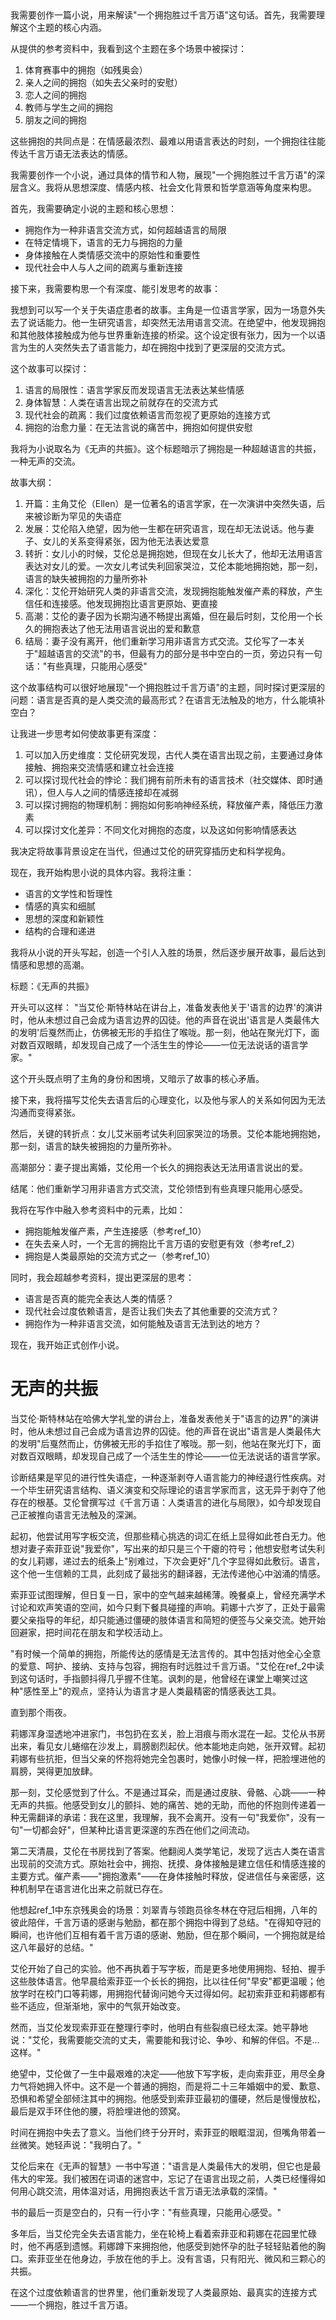 <ReasoningChainRenderer>
我需要创作一篇小说，用来解读"一个拥抱胜过千言万语"这句话。首先，我需要理解这个主题的核心内涵。

从提供的参考资料中，我看到这个主题在多个场景中被探讨：
1. 体育赛事中的拥抱（如残奥会）
2. 亲人之间的拥抱（如失去父亲时的安慰）
3. 恋人之间的拥抱
4. 教师与学生之间的拥抱
5. 朋友之间的拥抱

这些拥抱的共同点是：在情感最浓烈、最难以用语言表达的时刻，一个拥抱往往能传达千言万语无法表达的情感。

我需要创作一个小说，通过具体的情节和人物，展现"一个拥抱胜过千言万语"的深层含义。我将从思想深度、情感内核、社会文化背景和哲学意涵等角度来构思。

首先，我需要确定小说的主题和核心思想：
- 拥抱作为一种非语言交流方式，如何超越语言的局限
- 在特定情境下，语言的无力与拥抱的力量
- 身体接触在人类情感交流中的原始性和重要性
- 现代社会中人与人之间的疏离与重新连接

接下来，我需要构思一个有深度、能引发思考的故事：

我想到可以写一个关于失语症患者的故事。主角是一位语言学家，因为一场意外失去了说话能力。他一生研究语言，却突然无法用语言交流。在绝望中，他发现拥抱和其他肢体接触成为他与世界重新连接的桥梁。这个设定很有张力，因为一个以语言为生的人突然失去了语言能力，却在拥抱中找到了更深层的交流方式。

这个故事可以探讨：
1. 语言的局限性：语言学家反而发现语言无法表达某些情感
2. 身体智慧：人类在语言出现之前就存在的交流方式
3. 现代社会的疏离：我们过度依赖语言而忽视了更原始的连接方式
4. 拥抱的治愈力量：在无法言说的痛苦中，拥抱如何提供安慰

我将为小说取名为《无声的共振》。这个标题暗示了拥抱是一种超越语言的共振，一种无声的交流。

故事大纲：
1. 开篇：主角艾伦（Ellen）是一位著名的语言学家，在一次演讲中突然失语，后来被诊断为罕见的失语症
2. 发展：艾伦陷入绝望，因为他一生都在研究语言，现在却无法说话。他与妻子、女儿的关系变得紧张，因为他无法表达爱意
3. 转折：女儿小的时候，艾伦总是拥抱她，但现在女儿长大了，他却无法用语言表达对女儿的爱。一次女儿考试失利回家哭泣，艾伦本能地拥抱她，那一刻，语言的缺失被拥抱的力量所弥补
4. 深化：艾伦开始研究人类的非语言交流，发现拥抱能触发催产素的释放，产生信任和连接感。他发现拥抱比语言更原始、更直接
5. 高潮：艾伦的妻子因为长期沟通不畅提出离婚，但在最后时刻，艾伦用一个长久的拥抱表达了他无法用语言说出的爱和歉意
6. 结局：妻子没有离开，他们重新学习用非语言方式交流。艾伦写了一本关于"超越语言的交流"的书，但最有力的部分是书中空白的一页，旁边只有一句话："有些真理，只能用心感受"

这个故事结构可以很好地展现"一个拥抱胜过千言万语"的主题，同时探讨更深层的问题：语言是否真的是人类交流的最高形式？在语言无法触及的地方，什么能填补空白？

让我进一步思考如何使故事更有深度：

1. 可以加入历史维度：艾伦研究发现，古代人类在语言出现之前，主要通过身体接触、拥抱来交流情感和建立社会连接
2. 可以探讨现代社会的悖论：我们拥有前所未有的语言技术（社交媒体、即时通讯），但人与人之间的情感连接却在减弱
3. 可以探讨拥抱的物理机制：拥抱如何影响神经系统，释放催产素，降低压力激素
4. 可以探讨文化差异：不同文化对拥抱的态度，以及这如何影响情感表达

我决定将故事背景设定在当代，但通过艾伦的研究穿插历史和科学视角。

现在，我开始构思小说的具体内容。我将注重：
- 语言的文学性和哲理性
- 情感的真实和细腻
- 思想的深度和新颖性
- 结构的合理和递进

我将从小说的开头写起，创造一个引人入胜的场景，然后逐步展开故事，最后达到情感和思想的高潮。

标题：《无声的共振》

开头可以这样：
"当艾伦·斯特林站在讲台上，准备发表他关于'语言的边界'的演讲时，他从未想过自己会成为语言边界的囚徒。他的声音在说出'语言是人类最伟大的发明'后戛然而止，仿佛被无形的手掐住了喉咙。那一刻，他站在聚光灯下，面对数百双眼睛，却发现自己成了一个活生生的悖论——一位无法说话的语言学家。"

这个开头既点明了主角的身份和困境，又暗示了故事的核心矛盾。

接下来，我将描写艾伦失去语言后的心理变化，以及他与家人的关系如何因为无法沟通而变得紧张。

然后，关键的转折点：女儿艾米丽考试失利回家哭泣的场景。艾伦本能地拥抱她，那一刻，语言的缺失被拥抱的力量所弥补。

高潮部分：妻子提出离婚，艾伦用一个长久的拥抱表达无法用语言说出的爱。

结尾：他们重新学习用非语言方式交流，艾伦领悟到有些真理只能用心感受。

我将在写作中融入参考资料中的元素，比如：
- 拥抱能触发催产素，产生连接感（参考ref_10）
- 在失去亲人时，一个无言的拥抱比千言万语的安慰更有效（参考ref_2）
- 拥抱是人类最原始的交流方式之一（参考ref_10）

同时，我会超越参考资料，提出更深层的思考：
- 语言是否真的能完全表达人类的情感？
- 现代社会过度依赖语言，是否让我们失去了其他重要的交流方式？
- 拥抱作为一种非语言交流，如何能触及语言无法到达的地方？

现在，我开始正式创作小说。
</ReasoningChainRenderer>

# 无声的共振

当艾伦·斯特林站在哈佛大学礼堂的讲台上，准备发表他关于"语言的边界"的演讲时，他从未想过自己会成为语言边界的囚徒。他的声音在说出"语言是人类最伟大的发明"后戛然而止，仿佛被无形的手掐住了喉咙。那一刻，他站在聚光灯下，面对数百双眼睛，却发现自己成了一个活生生的悖论——一位无法说话的语言学家。

诊断结果是罕见的进行性失语症，一种逐渐剥夺人语言能力的神经退行性疾病。对一个毕生研究语言结构、语义演变和交际理论的语言学家而言，这无异于剥夺了他存在的根基。艾伦曾撰写过《千言万语：人类语言的进化与局限》，如今却发现自己正被推向语言无法触及的深渊。

起初，他尝试用写字板交流，但那些精心挑选的词汇在纸上显得如此苍白无力。他想对妻子索菲亚说"我爱你"，写出来的却只是三个干瘪的符号；他想安慰考试失利的女儿莉娜，递过去的纸条上"别难过，下次会更好"几个字显得如此敷衍。语言，这个他一生信赖的工具，此刻成了最拙劣的翻译器，无法传递他心中汹涌的情感。

索菲亚试图理解，但日复一日，家中的空气越来越稀薄。晚餐桌上，曾经充满学术讨论和欢声笑语的空间，如今只剩下餐具碰撞的声响。莉娜十六岁了，正处于最需要父亲指导的年纪，却只能通过僵硬的肢体语言和简短的便签与父亲交流。她开始回避家，把时间花在朋友和学校活动上。

"有时候一个简单的拥抱，所能传达的感情是无法言传的。其中包括对他全心全意的爱意、呵护、接纳、支持与包容，拥抱有时远胜过千言万语。"艾伦在ref_2中读到这句话时，手指颤抖得几乎握不住笔。讽刺的是，他曾经在课堂上嘲笑过这种"感性至上"的观点，坚持认为语言才是人类最精密的情感表达工具。

直到那个雨夜。

莉娜浑身湿透地冲进家门，书包扔在玄关，脸上泪痕与雨水混在一起。艾伦从书房出来，看见女儿蜷缩在沙发上，肩膀剧烈起伏。他本能地走向她，张开双臂。起初莉娜有些抗拒，但当父亲的怀抱将她完全包裹时，她像小时候一样，把脸埋进他的肩膀，哭得更加放肆。

那一刻，艾伦感觉到了什么。不是通过耳朵，而是通过皮肤、骨骼、心跳——一种无声的共振。他感受到女儿的颤抖、她的痛苦、她的无助，而他的怀抱则传递着一种无需翻译的承诺：我在这里，我理解，我不会离开。没有一句"我爱你"，没有一句"一切都会好"，但某种比语言更深邃的东西在他们之间流动。

第二天清晨，艾伦在书房找到了答案。他翻阅人类学笔记，发现了远古人类在语言出现前的交流方式。原始社会中，拥抱、抚摸、身体接触是建立信任和情感连接的主要方式。催产素——"拥抱激素"——在身体接触时释放，促进信任与亲密感，这种机制早在语言进化出来之前就已存在。

他想起ref_1中东京残奥会的场景：刘翠青与领跑员徐冬林在夺冠后相拥，八年的彼此陪伴，千言万语的感谢与勉励，都在那个拥抱中得到了总结。"在得知夺冠的瞬间，也许他们互相有着千言万语的感谢、勉励，但在那个瞬间，一个拥抱就是给这八年最好的总结。"

艾伦开始了自己的实验。他不再执着于写字板，而是更多地使用拥抱、轻拍、握手这些肢体语言。他早晨给索菲亚一个长长的拥抱，比以往任何"早安"都更温暖；他放学时在校门口等莉娜，用拥抱代替询问她今天过得如何。起初索菲亚和莉娜都有些不适应，但渐渐地，家中的气氛开始改变。

然而，当艾伦发现索菲亚在整理行李时，他明白有些裂痕已经太深。她平静地说："艾伦，我需要能交流的丈夫，需要能和我讨论、争吵、和解的伴侣。不是...这样。"

绝望中，艾伦做了一生中最艰难的决定——他放下写字板，走向索菲亚，用尽全身力气将她拥入怀中。这不是一个普通的拥抱，而是将二十三年婚姻中的爱、歉意、恐惧和希望全部倾注其中的拥抱。他感受到索菲亚最初的僵硬，然后是慢慢放松，最后是双手环住他的腰，将脸埋进他的颈窝。

时间在拥抱中失去了意义。当他们终于分开时，索菲亚的眼眶湿润，但嘴角带着一丝微笑。她轻声说："我明白了。"

艾伦后来在《无声的智慧》一书中写道："语言是人类最伟大的发明，但它也是最伟大的牢笼。我们被困在词语的迷宫中，忘记了在语言出现之前，人类已经懂得如何用心跳交流，用体温对话，用拥抱表达千言万语无法承载的深情。"

书的最后一页是空白的，只有一行小字："有些真理，只能用心感受。"

多年后，当艾伦完全失去语言能力，坐在轮椅上看着索菲亚和莉娜在花园里忙碌时，他不再感到遗憾。莉娜蹲下来拥抱他，他感受到她怀孕的肚子轻轻贴着他的胸口。索菲亚坐在他身边，手放在他的手上。没有言语，只有阳光、微风和三颗心的共振。

在这个过度依赖语言的世界里，他们重新发现了人类最原始、最真实的连接方式——一个拥抱，胜过千言万语。